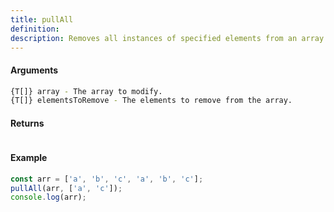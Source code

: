 ```yaml
---
title: pullAll
definition: 
description: Removes all instances of specified elements from an array.
---
```



#### Arguments


```bash
{T[]} array - The array to modify.
{T[]} elementsToRemove - The elements to remove from the array.
```


#### Returns


```bash

```


#### Example


```ts
const arr = ['a', 'b', 'c', 'a', 'b', 'c'];pullAll(arr, ['a', 'c']);console.log(arr);
```